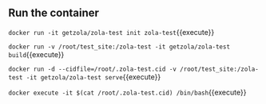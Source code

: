 ## Run the container

`docker run -it getzola/zola-test init zola-test`{{execute}}

`docker run -v /root/test_site:/zola-test -it getzola/zola-test build`{{execute}}

`docker run -d --cidfile=/root/.zola-test.cid -v /root/test_site:/zola-test -it getzola/zola-test serve`{{execute}}

`docker execute -it $(cat /root/.zola-test.cid) /bin/bash`{{execute}}
